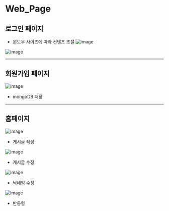 # Web_Page

## 로그인 페이지

- 윈도우 사이즈에 따라 컨텐츠 조절
![image](https://github.com/DGboost/page_project/assets/147890917/ed04a385-0165-4831-bc3c-773c297a3f07)

![image](https://github.com/DGboost/page_project/assets/147890917/aa5898ec-a176-4837-8b96-484613580eb5)


---

## 회원가입 페이지

![image](https://github.com/DGboost/page_project/assets/147890917/8e7286cb-9f34-4dbe-bcf4-7d9070755507)
- mongoDB 저장

---

## 홈페이지

![image](https://github.com/DGboost/page_project/assets/147890917/782b7cc0-b353-4eb4-87f8-1ee74323fc7d)
- 게시글 작성

![image](https://github.com/DGboost/page_project/assets/147890917/8659e96d-b5a6-4b13-b1e7-514fa00cf8d6)
- 게시글 수정

![image](https://github.com/DGboost/page_project/assets/147890917/62713e78-36bd-429c-9eb8-6ca04882c0b7)
- 닉네임 수정
  
![image](https://github.com/DGboost/page_project/assets/147890917/7f794a87-821c-4170-9855-de257b23264c)
- 반응형
